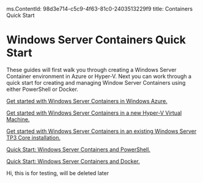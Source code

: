 ms.ContentId: 98d3e714-c5c9-4f63-81c0-2403513229f9
title: Containers Quick Start

# Windows Server Containers Quick Start
These guides will first walk you through creating a Windows Server Container environment in Azure or Hyper-V. Next you can work through a quick start for creating and managing Window Server Containers using either PowerShell or Docker.

[Get started with Windows Server Containers in Windows Azure.](./azure_setup.md)

[Get started with Windows Server Containers in a new Hyper-V Virtual Machine.](./container_setup.md)

[Get started with Windows Server Containers in an existing Windows Server TP3 Core installation.](./inplace_setup.md)

[Quick Start: Windows Server Containers and PowerShell.](./manage_powershell.md)

[Quick Start: Windows Server Containers and Docker.](./manage_docker.md)

Hi, this is for testing, will be deleted later
